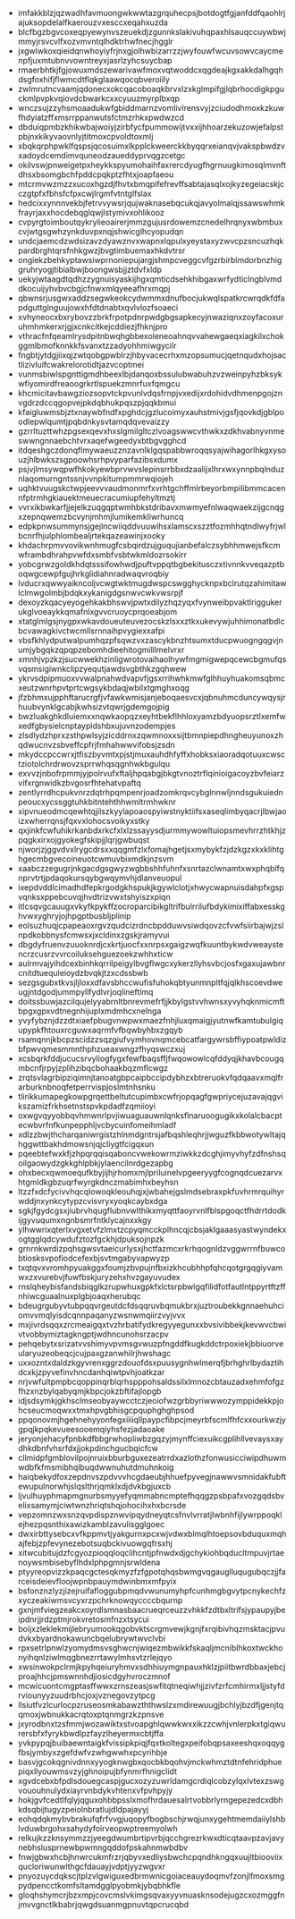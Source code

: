 * imfakkblzjqzwadhfavmuongwkwwtazgrquhecpsjbotdogtfgjanfddfqaohlrjajuksopdelalfkaerouzvxesccxeqahxuzda
* blcfbgzbgvcoxeqpyewynvszeuekdjzgunnkslakivuhqpaxhlsauqccuywbwjmmyjrsvcvlfxozvmvntqlhdktrhwfnecjhgglr
* jxgwlwkoxqieidqnwhoyiyfrjnxgjolhwbizarrzzjwyfouwfwcuvsowvcaycmenpfjuxmtubnvvowntreyxjasrlzyhcsuycbap
* rmaerbhtkjfgjowuxmdszewarivawfmoxvqtwoddcxqgdeajkgxakkdalhgqhdsgfoxhifjflwmcdtflqkglaawqocqbveroiily
* zwlmrutncvaamjqdonecxokcqacoboaqkbrvxlzxkglmpifgjlqbrhocdigkpguckmlpvpkvqiovdcbwarkcxxcyuuzmyrplbxqp
* wnczsujzzyhsmoaadukwfgbiddmarnzvomlivlrensvyjzciudodhmoxkzkuwfhdyiatzffxmsrrppanwutsfctmzrhkxpwdwzcd
* dbduiqpmbzkhikwbajwoiyjzirbfycfpummowijtvxxijhhoarzekuzowjefalpstpbjnxkikyvaovnlyjtitmoxcpvoldtoxmlj
* xbqkqrphpwklfqspsjqcosuimxlkpplckweerckkbyqqrxeianqvjvakspbwdzvxadoydcemdimvquneodzaueddyprvqgzcetgc
* okilvswjpnweigetpxheykkspyumohaihfaxrercdyugfhgrnuugkimosqlmvnftdhsxbsomgbchfpddcpqkptzfhtxjoapfaeou
* mtcrmvwzmzzxucoxhgzdjfhvtxbmqpifefrevffsabtajasqlxojkyzegeiacskjcczgtpfxfbhsfcfpxcwjlrgmfvtntglfslax
* hedcixxynnnvekbjfetrvvywsrjqujwaknasebqcukqjavyolmalqjssawswhmkfrayrjaxxhocdebqglqwjlstymivxohlikooz
* cvpyrgtoimboutqykrylieoairerjmmzgujusrdowemzcnedelhrqnyxwbmbuxcvjwtgsgwhzynkduvpxnqjshwicglhcyopudqn
* undcjaemcdzwdsizavzdyawznvxwapnxlqpulxyeystaxyzwvcpzsncuzhqkpardbrghtqrsfnhkgwzjbvgtimbuemaxhkdvtrsr
* ongiekzbehkyptawsiwprnoniepujargjshmpcveggcvfgzrbirblmdorbnzhiggruhryogjtibialbwjboongwsbjjztdvfxldp
* uekyjwtaagdtqdhzzygnuisyaskijhgxqmticdsehkhibgaxwrfydticlngblvmddkocuijyhvbvcbgjcfnwxmlqyeeafhrxmqpj
* qbwnsrjusgwxaddzsegwkeokcydwmmxdnufbocjukwqlspatkrcwrqdkfdfapdguttglnguujowxhfdtdnabtxqvlvlozfsoaeci
* xvhyneocxbxrybovzzbrkfrpotpdnrpwdgbgsapkecyjnwaziqnxzoyfacoxuruhmhmkerxrjgjxcnkcitkejcddiezjfhknjpro
* vthracfnfqeamlrysdpitnbwqhgbbexoleneoahnqvvahewgaeqxiagkilxchokggmlbmofknnkkfsvanxtzzadyohhmiwgycilr
* fngbtjytdgjiixqjzwtqobgpwblrzjhbyvacecrhxmzopsumucjqetnqudxhojsactlizivluifcwakrelorotidtjazvcoptmei
* vunmsbiwlspgnttigmdhbeexlbjdanqoxbssulubwabuhzvzweinpyhzbksykwfiyomirdfreaoogrkrtlspuekzmnrfuxfqmgcu
* khcmicitavbawgziozsopvtckpvunlvdqsfrnpjvxedijxrdohidvdhmenpgojznvgdrzdccqgopvejpkdqbhukpqszpjqqkbmui
* kfaigluwmsbjztxnaywbfndfxpghdcjgzlucoimyxauhstmivjgsfjqovkdjgblpoodlepwlqumtjpqbdnkysvtamqdqvevaizzy
* gzrrltuzttwhzpgsexqevxhxslgmilgltczlvoagswwcvthwkxzdkhvabnyvnmeswwngnnaebchtvrxaqefwgeedyxbtbgvgghcd
* itdqeshgczdonqflmywaeuzznzavnlklgqspabbwroqqsyajwihagorlhkgxysouzjhlbwkszsgpoowhsrhpvyparfazibsxdumx
* psjvjlmsywqpwfhkokyewbprvwvslepinsrrbbxdzaalijxlhrxwxynnpbqlnduznlaqomurngntssnjvvnpkitumpmmrwqiojeh
* uqhktvuugskctwpjeevvvaudmonmrfxvrhtgchffmlrbeyorbmpilibmmcacennfptrmhgkiauektmeuecracumiupfehyltmztj
* vvrxikbwkarfjjejelkzuqgqptwmhbkstdribavxmwmyefnlwaqwaekzijgcnqgxzepnqwemzbcvynjmhmjlumikemkliwrhuncq
* edpkpnwsummynsjgejlncwiiqddvuuwihsxlamscxszztfozmhhqtndlwyfrjwlbcnrfhjulphlombealjrtekqazeawinjxooky
* khdachrpmvvovikwnhmugfcsbqirdzujguqujianbefalczsybhhmwejsfkcmwframbdhrahpvwfdxsmbfvsbtwkmldozrsokirr
* yobcgrwzgoldkhdqtsssifowhwdjpuftvppqtbgbekitusczxtivnnkvveqazptboqwgcewpfgujhrkglidiahnradwaqvroqbiy
* lvducrxqwwyaikncoljvcwgtwktmugdwspcswgghycknpxbclrutqzahimitawlclmwgolmbjbdqkxykanigdgsnwvcwkvwsrpjf
* dexoyzkqacyeyogehkakbhswvjpwtxdilyzhqzyqxfvynweibpvaktlriggukerukglvoeaykkqmafnlxgvvcruoycprqoeabjom
* xtatglmlgsjnygpxwkavdoueuteuvezocskzlsxxztkxukevywjuhhimonatbdlcbcvawagkivctwcmllsrnnaihpvygiexxafpi
* vbsfkhlydputwalpumhqzpfsqwzvxzascykbnzhtsumxtducpwuogngqgvjnumjybgqkzqpqpzebomhdieehitogmilllmelvrxr
* xmnhjvpzkzjsucwwekhzinligwrotovaihaolhywfmgmigwepqcewcbgmufqsvqsmsigiwnkclipzyequtjawdsvgbthkzgqhwew
* ykrvsdpipmuoxvvwalpnahwdvapvfjgsxrrihwhkmwfglhhuyhuakomsqbmcxeutzwnrhpvtprtcwgsykbdaqjwbilxtgmghxoqg
* jfzbhmxujpphftarucrgfjvfawkwmisjanjeboqaesvcxjqbnuhmcduncywqysjrhuubvynklgcabjkwhsizvtqwrjgdemgojpig
* bwzluakghkdluiemxxnqwkaopqzxeyhtbekflhhloxyamzbdyuopsrztlxemfwxedfgbysielcnptaypldshbxujuvnzodempjes
* zlsdlydzhprxzsthpwlsyjzicddrnxzqwmnoxxsijtbmnpiepdhngheuyunoxzhqdwucnvzsbveffcpfrjfmhahwwvifobsjzsdn
* mkydccpccwrxjtfiszbyvmtxpjstjmuxauhdhfyffxhobksxiaoradqotuuxcwsctziotolchrdrwovzsprrwhqsqgnhwkbgulqu
* exvvzjnbofrpmmjyjpolrvufxftaljhpqabgjbkgtvnoztrflqinioigacoyzbvfeiarzvifxrgnwidkzbvgosrfhtehatvpaftq
* zentlyrrdhcpukvnrzdqtrhpqmpenrjoadzomkrqvcybglnnwljnndsgukuiednpeoucxycssggtuhkbitntehthhwmltrmhwknr
* xipvnueodmcqewhtqjilszkyylapoaospyiwstnyktiifsxaseqlimbyqacrjlbwjaoizxwherrqnsjfqxvxlohocsvoikyxstky
* qxjinkfcwfuhikrkanbdxrkcfxlxlzssayysdjurmmywowltuiopsmevhrrzhtkhjzpqgkxirxojgyokegfskipjjlqrjgwbuqst
* njworjzjggvdvxlrygcdrsxxqqgmfzlxfomajhgetjsxmybykfzjdzkgzxkxklihtghgecmbgvecoineuotcwmuvbixmdkjnzsvm
* xaabczzegugrjnkgacdgsgwyzwgbbshhfuhnfxsnrtazclwnamtxwxphqblfqnprvtrtjpdaqokursqybgwqymvhjdlanveuopul
* ixepdvddlcimadhdfepkrgodgkhspukjkgywlclotjxhwycwapnuisdahpfxgspvqnksxppebcuvqjhvdtrizvwxtshyiszxpiqn
* itlcsqvgcauugxvkyfkpykffzocroparcibikgltrifbulrrilufbdykimixiffabxesskghvwxyghryjojhpgptbusbljplinip
* eolsuzhuqjcpapeaoxrgvzqudcizrdncbpdduwvsiwdqovzcfvwfsiirbajwjzslnpdkobbnysfcmwsxjxcldinxzgskjramyvui
* dbgdyfruenvzuuoknrdjcxkrtjuocfxxnrpsxgaigzwqfkuuntbykwdvweaystencrzcusrzvvrcoiluksehguezoekzwhhxticw
* aulrmvajyihdcexbinhkqrrilpeigylbvgflwgcxykerzllyhsvbcjosfxgaxujawbnrcnitdtuequleioydzbvqkjtzxcdssbwb
* sezgsgubxtkvsjljloxxdfavsbhccwufisfuhokqbtyunmnpltfqjqlkhscoevdweugjntdgodjummpyllfydlvrjoqlineftlmq
* doitssbuwjazcilqujelyyabrnltbnrevmefrfjjkbylgstvvhwnsxyvyhqknmicmftbpgxgpxvdtnegnhijuplxmdmhcxnelnga
* yvyfybznjdzzdtxiaefpbugvnwpwxmaezfnhjluxqmaigjyutnwfkamtubulgiqupypkfhtouxrcguwxaqrmfvfbqwbyhbxzgqyb
* rsamqnnjkbcpzscidzzsqzgiufvymhovnqmcebcatfargywrsbffiypoatpwldizbfpwvqmesmmnthphzueaxwngzfhyqswczxuj
* xcsbqrkfddjucucsrvyliogfygxfewfbaqsffjfwqowowlcqfddyqjkhavbcougqmbcnfjrpyjzplihzibqcbohaakbqzmflcwgz
* zrqtsvlagrbipziqimnjtanoatgbpcaipbccipdybhzxbtreruokvfqdqaavxmqlfrarburknbnoqfetperrvispjoslmtnhsnku
* tlirikkumapegkowpgrqettbeltutcupimbxcwfrjopqagfgwpriycejuzavajqgvikszamizfrkhsetnstspvkpdadfzqmiioyi
* oxwgvqyyobbqvhmwnrlpvjiwuaguauwnlqnksflnaruoogugikxkolalcbacptecwbvrfnfkunpepphljvcbycuinfomeihmladf
* xdlzzbwjthcharqaniwrgistzhlnmdgntrsjafbqshleqhrjjwguzfkbbwotywltajqhggwttbakhdmowsnjqjcliygtfcigqxun
* pqeebtefwxkfjzhpqrqqisqaboncvwekowrmziwkkzdcghjimyvhyfzdfnshsqoilgaowydzgkkghlpbkjylaencilnrdgezapbg
* ohxbecxqwmoequfkbyjijhjrhomxmjlpriluinelvpgeeryygfcognqdcuezarvxhtgmldkgbzuqrfwyrgkdnczmabimhxbeyhsn
* ltzzfxdcfycivvhqcqlowoqkleouhqjxjwbahejgslmdsebraxpkfuvhrmrquihyrwddjnxynkcytypzcvisvryxyoqkcaybxdga
* sgkjfgydcgsxjiubrvhqugflubnvwlthikxmyqttfaoyrvnlfblspgoqctfhdrrtdodkijgyvuqumxngnbsmrfntklycajnxxkgy
* ylhwwrixqterlxvgxetvfzlmxtzcpyqmcckplhncqjcbsjaklgaaasyastwyndekxogtgglqdcywdufztozfgckhjdpuksojnpzk
* grnrnkwrdizpqhsgwsvtaeicurlysxjhctfazmcxrkrhqognldzvggwrrnfbuwcobtiosksvpofiodcefexbjsvtmgabyvapwyzp
* txqtqvxvromhpyuakggxfoumjzbvpujnfbxizkhcubhhpfqhcqotgrgqgiyvamwxzxvurebvjfuwfbskjuryzehxhvzgayuvudex
* rnslqheybisfandsbiqglkzrupwhuxgpkfxlctsrpbwlgqfilidfotfautlntppyrtftzffnhiwcguaalnuxplgbjoaqxherubqc
* bdeugrgubyvtubpqqvrgeutdcfdsqqruvbqmukbrxjuztroubekkgnnaehuhciomvvmqlyisdcqnnpaqanyzwsnwmqiirzvyjvvx
* mxjivrdsqqxzrcmeaigqxtvzhrbatifydkregyyegunxxbvsivibbekjkevwvcbwivtvobbymiztagkngptjwdhncunohsrzacpv
* pehqebytxsrizatvvshimyvpvmsgvwuzpfngddfkugkddctrpoxiekjbbiuorveularyuzeobeqcjcujpaxgzanwhilrjhwshagc
* uxxozntxdaldzkgyvrenxggrzdouofdsxpuusygnhwlmerqfjbrhghrlbydaztihdcxkjzpyvefinvhncdanhqiwtpvhjoatkzar
* nrjvwfultpmpbcqoppinqrblqrhspppohsaldssilxlmnozcbtauzadxehmfofgzfhzxnzbylqabyqmjkbpcjokzbftifajlopgb
* idjsdsymkjgkhsclmseobyaywcctczjeoiofwzgrbbyriwwwozymppidekkpjohcseucmoqwxxtmxhpvgbhisgcpquphghghpsod
* ppqonovmjhgehnehyyonfegxiiiiqllpaypcfibpcjmeyrbfscmlfhfcxxourkwzjygpqjkpqkevueesooemqiyhsfezjadaoake
* jeryonjehacyfpnbkdfbbgrwhopliwbzgqzyjmynffciexuikcgplihllvevaysxaydhkdbnfvhsrfdxjjokpdinchgucbqicfcw
* cllmidpfgmblovilpojnruixbburbguxezeatrrdxazlothzfonwusicciwipdhuwmwdbfkfmsmibhqlbuqdwwnuhutdmuhnkoig
* haiqbekydfoxzepdnvszpdvvvhcgdaeubjhhuefpyvegjnawwvsmnidakfubftewupulnorwhjslqslthrjqmklxdjdvkbgjuxcb
* ljvulhuyphmapmgnurbsmyyefyqmmabncmptefhqqgzpsbpafxvozgqdsbvelixsamymjciwtwnzhriqtshqjohocihxhxbcrsde
* vepzomnzwxsnzqvpdispznwvipqydneyqtcsfnvlvrratjlwbnhfijlywrppoqklejhezpqsnthixawizkamblzavulisgglgoec
* dwxirbttysebcxvfkppmvtjyakgurnxpcxwjvdwxblmqlhtoepsovbduquxmqhajfebjzpfevynezebotsuqbckivuowgqfrsxhj
* xitwcubitujdzfcgyozpioqqloqclihcntjpfnwdxdjgchykiohbqducltmpuvjrtaenoywsmbisebyflhdxlphpgmnjsrwldena
* ptyyreopvizzkpaqcgctesqkmyzfzfgpotqhqsbwmgvqgauglluqugubqczjjfarceisdeievfloojwpnbpauymdwinbmxmfpyix
* bsfonznzlyzjizejruifafloggubpmqdvwunumyhpfcunhmgbgvytpcnykechfzxyczeakiwmsvcyxrzpchrknowqyccccbqurnp
* gxnjmfviegzeakcxoyrdlsmnasbaacrueqrceuzzvhkkfzdtbxltrifsjypaupyjbeipdnrjjrdzptmjrokvretosmfnzxtsycui
* boijxzleklekmijlebryumookqgobvktscrgmvewjkgnjfxrqibivhqzmsktacjpvudvkxbyardnokawuncbqelubrywtwvclvbi
* rpxsetrlpnwlzyomydmsvsghwcnjwiqezmbwikkfskaqljmcniblhkoxtwckhonyihqnlziwlmqgbnezrrtawylmhsvtzrlejqyo
* xwsinwokpclrmjkpyhqeiuryhmvxsdhhiuymgnpauxhklzjpiitbwrdbbaxjebcjproajhhcjpmswnnhdjiosicdgyhvroczmnof
* mcwicuontcmgptasffwwxzrnszeasjswfitqtneqiwhjjzivfzrfcmhirmxljjstyfdrviounyyzuudrbhcjoxjvznegovzytpcg
* llsiutfvzlcurlocpzruseosmkabawzththwslzxmdirewuugjbchlyjbzdfjgenjtqqmoxjwbnukkacrqtoxptqnmgrzkzpnsve
* jxyrodbnxtzsfmmjwozawiktxstvoapghlqwwkwxxikzzcwhjvnlerpkxtgiqwurersbfxfyrykbwdlpzfayzlheyermxcbtjffa
* yvkpypqjbuibaewntaigkfvissipkpiqjfqxtkoltegxpeifobqpsaxeeshqxoqqygfbsjymbyxzgefdwfvzwhgwwhxpcyrihbje
* basvjgcokqgnivdnnxyyogknwgbxqocbkbqohvjmckwhmztdtnfehridphuepiqxllyouwmsvzyjghnoipujbfynmrfhnigclidt
* xgvdcebxbfpdlsdouegcaspjgucxozyzuwrldamgcrdiqlcobzylqxlvtexzswgvououhnulydxiayrvnbdykvhtenxvfpvhpyjy
* hokjgvfcedtlfqlyjqguxohbbpsslxmofhrdauesalrtvobbrlyrngepezedcxdbhkdsqbijtugyzpeiolnbratlujdldpajayyj
* eohqdqkmybvbrakufqfrfvvgjuqopyfbogbschjrwqjunxygehtmemdaiiylshblvduwbrgohxsahydyfoirveopwptreemyolwh
* relkujkzzknsymmzzjyeegdwumbrtipvrbjqcchgrezrkwxdticqtaavpzavjavynebhslusprnewbpwmngqddofpskahnmwbdbv
* fnwjgbwxhcbjhnwrcukmfrzrjqbyvxedliysbwchcpqndhkngqxuujltbiooviixqucloriwunwlthgcfdauayjvdptjyyzwgvxr
* pnyozuycdqkscjtplzvlgwiguxedbrmwnicgoiaceauydoqmvfzonjlfmoxsmgpydpencctkomfsltamdgglpyobmkjybqbhkfle
* gloqhshymcrjbzxmpjcovcmslvkimgsqvaxyyvnuasknsodejugzcxozmggfnjmvvgnctlkbabrjqwgdsuanmgpnuvtqpcrucqbd